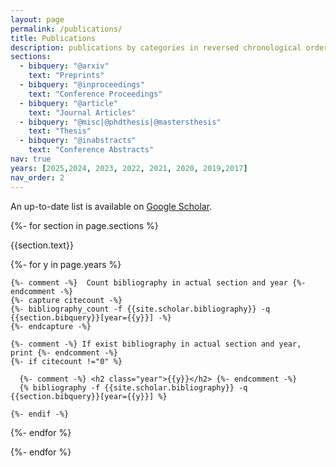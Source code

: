 ```yaml
---
layout: page
permalink: /publications/
title: Publications
description: publications by categories in reversed chronological order.
sections:
  - bibquery: "@arxiv"
    text: "Preprints"
  - bibquery: "@inproceedings"
    text: "Conference Proceedings"
  - bibquery: "@article"
    text: "Journal Articles"
  - bibquery: "@misc|@phdthesis|@mastersthesis"
    text: "Thesis"
  - bibquery: "@inabstracts"
    text: "Conference Abstracts"
nav: true
years: [2025,2024, 2023, 2022, 2021, 2020, 2019,2017]
nav_order: 2
---
```

<!-- _pages/publications.md -->
An up-to-date list is available on [Google Scholar](https://scholar.google.com/citations?user=HuXdcKkAAAAJ&hl=en).

<div class="publications">

{%- for section in page.sections %}
  <a id="{{section.text}}"></a>
  <p class="bibtitle">{{section.text}}</p>
  {%- for y in page.years %}

    {%- comment -%}  Count bibliography in actual section and year {%- endcomment -%}
    {%- capture citecount -%}
    {%- bibliography_count -f {{site.scholar.bibliography}} -q {{section.bibquery}}[year={{y}}] -%}
    {%- endcapture -%}

    {%- comment -%} If exist bibliography in actual section and year, print {%- endcomment -%}
    {%- if citecount !="0" %}

      {%- comment -%} <h2 class="year">{{y}}</h2> {%- endcomment -%}
      {% bibliography -f {{site.scholar.bibliography}} -q {{section.bibquery}}[year={{y}}] %}

    {%- endif -%}

  {%- endfor %}

{%- endfor %}

</div>

